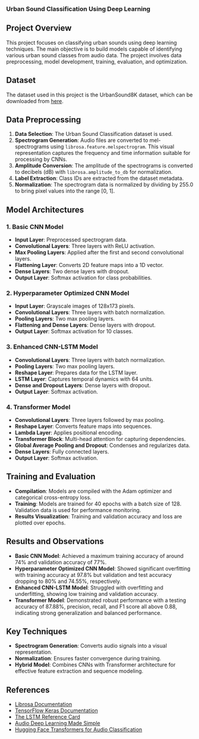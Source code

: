 ### Urban Sound Classification Using Deep Learning

## Project Overview

This project focuses on classifying urban sounds using deep learning techniques. The main objective is to build models capable of identifying various urban sound classes from audio data. The project involves data preprocessing, model development, training, evaluation, and optimization.

## Dataset
The dataset used in this project is the UrbanSound8K dataset, which can be downloaded from [here](https://urbansounddataset.weebly.com/urbansound8k.html).

## Data Preprocessing
1. **Data Selection**: The Urban Sound Classification dataset is used.
2. **Spectrogram Generation**: Audio files are converted to mel-spectrograms using `librosa.feature.melspectrogram`. This visual representation captures the frequency and time information suitable for processing by CNNs.
3. **Amplitude Conversion**: The amplitude of the spectrograms is converted to decibels (dB) with `librosa.amplitude_to_db` for normalization.
4. **Label Extraction**: Class IDs are extracted from the dataset metadata.
5. **Normalization**: The spectrogram data is normalized by dividing by 255.0 to bring pixel values into the range [0, 1].

## Model Architectures

### 1. Basic CNN Model
- **Input Layer**: Preprocessed spectrogram data.
- **Convolutional Layers**: Three layers with ReLU activation.
- **Max Pooling Layers**: Applied after the first and second convolutional layers.
- **Flattening Layer**: Converts 2D feature maps into a 1D vector.
- **Dense Layers**: Two dense layers with dropout.
- **Output Layer**: Softmax activation for class probabilities.

### 2. Hyperparameter Optimized CNN Model
- **Input Layer**: Grayscale images of 128x173 pixels.
- **Convolutional Layers**: Three layers with batch normalization.
- **Pooling Layers**: Two max pooling layers.
- **Flattening and Dense Layers**: Dense layers with dropout.
- **Output Layer**: Softmax activation for 10 classes.

### 3. Enhanced CNN-LSTM Model
- **Convolutional Layers**: Three layers with batch normalization.
- **Pooling Layers**: Two max pooling layers.
- **Reshape Layer**: Prepares data for the LSTM layer.
- **LSTM Layer**: Captures temporal dynamics with 64 units.
- **Dense and Dropout Layers**: Dense layers with dropout.
- **Output Layer**: Softmax activation.

### 4. Transformer Model
- **Convolutional Layers**: Three layers followed by max pooling.
- **Reshape Layer**: Converts feature maps into sequences.
- **Lambda Layer**: Applies positional encoding.
- **Transformer Block**: Multi-head attention for capturing dependencies.
- **Global Average Pooling and Dropout**: Condenses and regularizes data.
- **Dense Layers**: Fully connected layers.
- **Output Layer**: Softmax activation.

## Training and Evaluation
- **Compilation**: Models are compiled with the Adam optimizer and categorical cross-entropy loss.
- **Training**: Models are trained for 40 epochs with a batch size of 128. Validation data is used for performance monitoring.
- **Results Visualization**: Training and validation accuracy and loss are plotted over epochs.

## Results and Observations
- **Basic CNN Model**: Achieved a maximum training accuracy of around 74% and validation accuracy of 77%.
- **Hyperparameter Optimized CNN Model**: Showed significant overfitting with training accuracy at 97.8% but validation and test accuracy dropping to 80% and 74.55%, respectively.
- **Enhanced CNN-LSTM Model**: Struggled with overfitting and underfitting, showing low training and validation accuracy.
- **Transformer Model**: Demonstrated robust performance with a testing accuracy of 87.88%, precision, recall, and F1 score all above 0.88, indicating strong generalization and balanced performance.

## Key Techniques
- **Spectrogram Generation**: Converts audio signals into a visual representation.
- **Normalization**: Ensures faster convergence during training.
- **Hybrid Model**: Combines CNNs with Transformer architecture for effective feature extraction and sequence modeling.

## References
- [Librosa Documentation](https://librosa.org/doc/latest/index.html)
- [TensorFlow Keras Documentation](https://www.tensorflow.org/api_docs/python/tf/keras)
- [The LSTM Reference Card](https://towardsdatascience.com/the-lstm-reference-card-6163ca98ae87)
- [Audio Deep Learning Made Simple](https://towardsdatascience.com/audio-deep-learning-made-simple-sound-classification-step-by-step-cebc936bbe5)
- [Hugging Face Transformers for Audio Classification](https://huggingface.co/docs/transformers/en/tasks/audio_classification)
